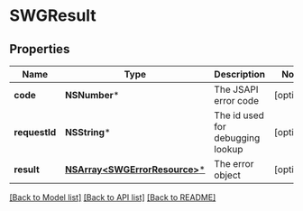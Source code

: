 # SWGResult

## Properties
Name | Type | Description | Notes
------------ | ------------- | ------------- | -------------
**code** | **NSNumber*** | The JSAPI error code | [optional] 
**requestId** | **NSString*** | The id used for debugging lookup | [optional] 
**result** | [**NSArray&lt;SWGErrorResource&gt;***](SWGErrorResource.md) | The error object | [optional] 

[[Back to Model list]](../README.md#documentation-for-models) [[Back to API list]](../README.md#documentation-for-api-endpoints) [[Back to README]](../README.md)


